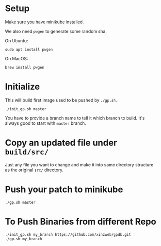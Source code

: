 # Setup

Make sure you have minikube installed.

We also need `pwgen` to generate some random sha. 

On Ubuntu:
```
sudo apt install pwgen
```

On MacOS:
```
brew install pwgen
```

# Initialize

This will build first image used to be pushed by `./gp.sh`.

```
./init_gp.sh master
```

You have to provide a branch name to tell it which branch to build. It's always
good to start with `master` branch.

# Copy an updated file under `build/src/`

Just any file you want to change and make it into same directory structure as
the original `src/` directory.

# Push your patch to minikube

```
./gp.sh master
```

# To Push Binaries from different Repo

```
./init_gp.sh my_branch https://github.com/xinzweb/gpdb.git
./gp.sh my_branch
```
